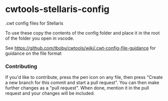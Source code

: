 # cwtools-stellaris-config
.cwt config files for Stellaris

To use these copy the contents of the config folder and place it in the root of the folder you open in vscode.

See https://github.com/tboby/cwtools/wiki/.cwt-config-file-guidance for guidance on the file format

### Contributing
If you'd like to contribute, press the pen icon on any file, then press "Create a new branch for this commit and start a pull request". You can then make further changes as a "pull request". When done, mention it in the pull request and your changes will be included.
